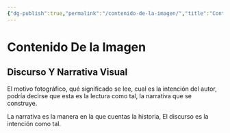 ```yaml
---
{"dg-publish":true,"permalink":"/contenido-de-la-imagen/","title":"Contenido De la Imagen","tags":["Idea,"],"noteIcon":"","created":"2023-04-24T16:36:40.052-05:00","updated":"2023-04-24T16:39:13.895-05:00"}
---
```



# Contenido De la Imagen

## Discurso Y Narrativa Visual

El motivo fotográfico, qué significado se lee, cual es la intención del autor, podría decirse que esta es la lectura como tal, la narrativa que se construye.

La narrativa es la manera en la que cuentas la historia, El discurso es la intención como tal.
